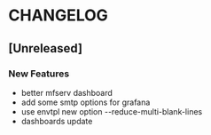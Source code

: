 # CHANGELOG


## [Unreleased]

### New Features
- better mfserv dashboard
- add some smtp options for grafana
- use envtpl new option --reduce-multi-blank-lines
- dashboards update






